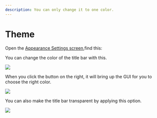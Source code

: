 ```yaml
---
description: You can only change it to one color.
---
```


# Theme

Open the [Appearance Settings screen](./),find this:

You can change the color of the title bar with this.

![](../../.gitbook/assets/Screenshot\_2022-08-14-16-07-50-95\_d17cc25ab2657fb.jpg)

When you click the button on the right, it will bring up the GUI for you to choose the right color.

![](../../.gitbook/assets/Screenshot\_2022-08-14-16-08-00-67\_d17cc25ab2657fb.jpg)

You can also make the title bar transparent by applying this option.

![](../../.gitbook/assets/Screenshot\_2022-08-14-16-13-23-39\_d17cc25ab2657fb.jpg)

